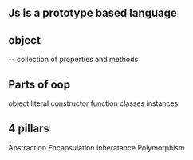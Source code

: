 ## Js is a prototype based language

## object
-- collection of properties and methods

## Parts of oop
object literal
constructor function
classes
instances

## 4 pillars
Abstraction
Encapsulation
Inheratance
Polymorphism